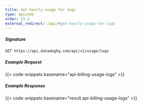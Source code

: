 ```yaml
---
title: Get hourly usage for logs
type: apicode
order: 23.2
external_redirect: /api/#get-hourly-usage-for-logs
---
```


##### Signature
`GET https://api.datadoghq.com/api/v1/usage/logs`
##### Example Request
{{< code-snippets basename="api-billing-usage-logs" >}}
##### Example Response
{{< code-snippets basename="result.api-billing-usage-logs" >}}

